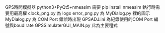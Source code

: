 GPS時間模擬器 python3+PyQt5+nmeasim
需要 pip install nmeasim 
執行時需要用最高權
clock_png.py 為 logo
error_png.py 為 MyDialog.py 裡的圖示
MyDialog.py 為 COM Port 錯誤時出現
GPSADJ.ini 為紀錄使用的COM Port 編號與boud rate 
GPSSimulaterGUI_MAIN.py 此為主要程式
